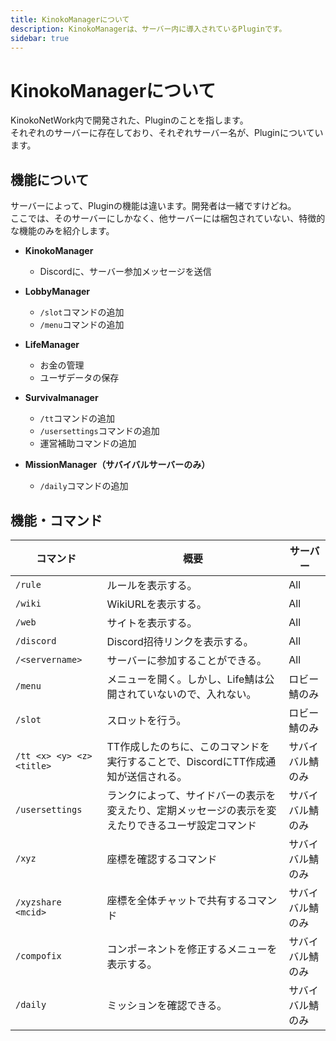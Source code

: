 ```yaml
---
title: KinokoManagerについて
description: KinokoManagerは、サーバー内に導入されているPluginです。
sidebar: true
---
```

# KinokoManagerについて
KinokoNetWork内で開発された、Pluginのことを指します。<br>
それぞれのサーバーに存在しており、それぞれサーバー名が、Pluginについています。

## 機能について
サーバーによって、Pluginの機能は違います。開発者は一緒ですけどね。<br>
ここでは、そのサーバーにしかなく、他サーバーには梱包されていない、特徴的な機能のみを紹介します。<br>
* **KinokoManager**
  * Discordに、サーバー参加メッセージを送信

* **LobbyManager**
  * `/slot`コマンドの追加
  * `/menu`コマンドの追加

* **LifeManager**
  * お金の管理
  * ユーザデータの保存

* **Survivalmanager**
  * `/tt`コマンドの追加
  * `/usersettings`コマンドの追加
  * 運営補助コマンドの追加

* **MissionManager（サバイバルサーバーのみ）**
  * `/daily`コマンドの追加

## 機能・コマンド
| コマンド                  | 概要                                                                                               | サーバー         |
| ------------------------- | -------------------------------------------------------------------------------------------------- | ---------------- |
| `/rule`                   | ルールを表示する。                                                                                 | All              |
| `/wiki`                   | WikiURLを表示する。                                                                                | All              |
| `/web`                    | サイトを表示する。                                                                                 | All              |
| `/discord`                | Discord招待リンクを表示する。                                                                      | All              |
| `/<servername>`           | サーバーに参加することができる。                                                                   | All              |
| `/menu`                   | メニューを開く。しかし、Life鯖は公開されていないので、入れない。                                   | ロビー鯖のみ     |
| `/slot`                   | スロットを行う。                                                                                   | ロビー鯖のみ     |
| `/tt <x> <y> <z> <title>` | TT作成したのちに、このコマンドを実行することで、DiscordにTT作成通知が送信される。                  | サバイバル鯖のみ |
| `/usersettings`           | ランクによって、サイドバーの表示を変えたり、定期メッセージの表示を変えたりできるユーザ設定コマンド | サバイバル鯖のみ |
| `/xyz`                    | 座標を確認するコマンド                                                                             | サバイバル鯖のみ |
| `/xyzshare <mcid>`               | 座標を全体チャットで共有するコマンド                                                               | サバイバル鯖のみ |
| `/compofix`               | コンポーネントを修正するメニューを表示する。                                                       | サバイバル鯖のみ |
| `/daily`                  | ミッションを確認できる。                                                                           | サバイバル鯖のみ |
